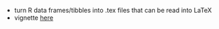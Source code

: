 - turn R data frames/tibbles into .tex files that can be read into LaTeX
- vignette [here](https://cran.r-project.org/web/packages/kableExtra/vignettes/awesome_table_in_html.html)